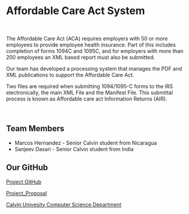 <html>
<body>
<h1>Affordable Care Act System</h1>
  <br>
<p>The Affordable Care Act (ACA) requires employers with 50 or more employees to provide employee health insurance. Part of this includes completion of forms 1094C and 1095C, and for employers with more than 200 employees an XML based report must also be submitted.</p>
  <p>Our team has developed a processing system that manages the PDF and XML publications to support the Affordable Care Act.</p>
  <p>Two files are required when submitting 1094/1095-C forms to the IRS electronically, the main XML File and the Manifest File. This submittal process is known as Affordable care act Information Returns (AIR).</p>
  <p></p>
  <br>
<h2>Team Members</h2> 
  <ul>
  <li>Marcos Hernandez - Senior Calvin student from Nicaragua</li>
  <li>Sanjeev Dasari - Senior Calvin student from India</li>
  </ul> 
  <h2>Our GitHub</h2>
  <p><a href="https://github.com/cs-396-aca-project">Project GitHub</a></p>
  <p><a href="https://docs.google.com/document/d/1KqeGyMWgwET9CFBTbGb6jeKMEkOPgPhx-byzVdGN9tA/edit?usp=sharing">Project_Proposal</a></p>
  <p><a href="https://computing.calvin.edu/">Calvin Univesity Computer Science Department</a></p>
</body>
</html>
